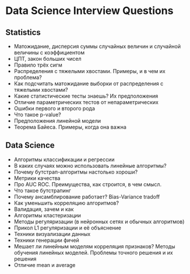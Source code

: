 # Data Science Interview Questions

## Statistics

- Матожидание, дисперсия суммы случайных величин и случайной величины с коэффициентом
- ЦПТ, закон больших чисел
- Правило трёх сигм
- Распределения с тяжелыми хвостами. Примеры, и в чем их проблема?
- Как подсчитать матожидание выборки от распределения с тяжелыми хвостами?
- Какие статистические тесты знаешь? Их предположения
- Отличие параметрических тестов от непараметрических
- Ошибки первого и второго рода
- Что такое p-value?
- Предположения линейной модели
- Теорема Байеса. Примеры, когда она важна

## Data Science

- Алгоритмы классификации и регрессии
- В каких случаях можно использовать линейные алгоритмы?
- Почему бутстрап-алгоритмы настолько хороши?
- Метрики качества
- Про AUC ROC. Преимущества, как строится, в чем смысл.
- Что такое бутстрапинг
- Почему ансамблирование работает? Bias-Variance tradoff
- Как уменьшить корреляцию алгоритмов?
- Валидация, зачем и как
- Алгоритмы кластеризации
- Методы регуляризации (в нейронных сетях и обычных алгоритмов)
- Прикол L1 регуляризации и её объяснение
- Техники визуализации данных
- Техники генерации фичей
- Мешает ли линейным моделям корреляция признаков? Методы обучения линейных моделей. Проблемы точного решения и их решения
- Отличие mean и average

